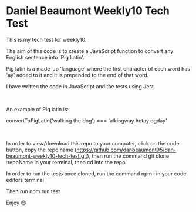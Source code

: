 # Daniel Beaumont Weekly10 Tech Test

This is my tech test for weekly10.

The aim of this code is to create a JavaScript function to convert any English sentence into 'Pig Latin'.

Pig latin is a made-up 'language' where the first character of each word has 'ay' added to it and it is prepended to the end of that word.

I have written the code in JavaScript and the tests using Jest.

&nbsp;


An example of Pig latin is:

convertToPigLatin('walking the dog') === 'alkingway hetay ogday'

&nbsp;


In order to view/download this repo to your computer, click on the code button, copy the repo name (https://github.com/danbeaumont95/dan-beaumont-weekly10-tech-test.git), then run the command git clone :repoName in your terminal, then cd into the repo

In order to run the tests once cloned, run the command npm i in your code editors terminal

Then run npm run test

Enjoy 😊
